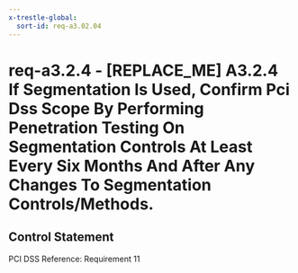 ```yaml
---
x-trestle-global:
  sort-id: req-a3.02.04
---
```


# req-a3.2.4 - \[REPLACE_ME\] A3.2.4 If Segmentation Is Used, Confirm Pci Dss Scope By Performing Penetration Testing On Segmentation Controls At Least Every Six Months And After Any Changes To Segmentation Controls/Methods.

## Control Statement

PCI DSS Reference: Requirement 11
